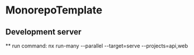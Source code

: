 # MonorepoTemplate

## Development server

\*\* run command: nx run-many --parallel --target=serve --projects=api,web
